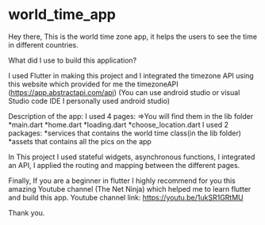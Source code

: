 # world_time_app

Hey there,
This is the world time zone app, it helps the users to see the time in different countries.

What did I use to build this application? 

I used Flutter in making this project and I integrated the timezone API using this website which provided for me the timezoneAPI (https://app.abstractapi.com/api)
(You can use android studio or visual Studio code IDE I personally
used android studio)

Description of the app:
I used 4 pages:
=>You will find them in the lib folder
*main.dart 
*home.dart
*loading.dart
*choose_location.dart 
I used 2 packages:
*services that contains the world time class(in the lib folder)
*assets that contains all the pics on the app

In This project I used stateful widgets, asynchronous functions, I integrated an
API, I applied the routing and mapping between the different pages.

Finally, If you are a beginner in flutter I highly recommend for you this
amazing Youtube channel (The Net Ninja) which helped me to learn flutter and build this app.
Youtube channel link:
https://youtu.be/1ukSR1GRtMU

Thank you.
